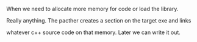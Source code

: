 When we need to allocate more memory for code or load the library. 

Really anything. The pacther creates a section on the target exe and links

whatever c++ source code on that memory. Later we can write it out.